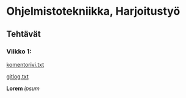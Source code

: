 # Ohjelmistotekniikka, Harjoitustyö

## Tehtävät
### Viikko 1:

[komentorivi.txt](https://github.com/joonaoko/ot-harjoitustyo/blob/master/laskarit/viikko1/komentorivi.txt)

[gitlog.txt](https://github.com/joonaoko/ot-harjoitustyo/blob/master/laskarit/viikko1/gitlog.txt)

**Lorem** *ipsum*
